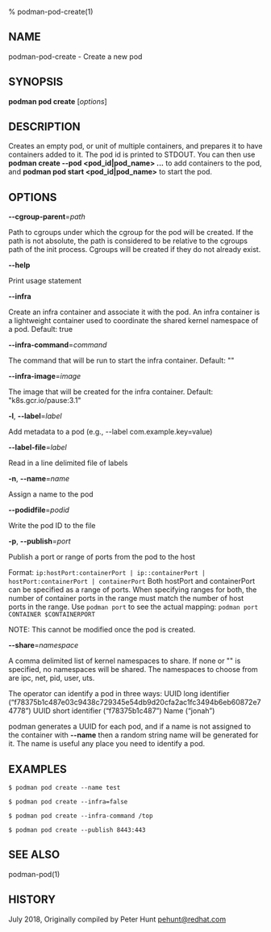 % podman-pod-create(1)

## NAME
podman\-pod\-create - Create a new pod

## SYNOPSIS
**podman pod create** [*options*]

## DESCRIPTION

Creates an empty pod, or unit of multiple containers, and prepares it to have
containers added to it. The pod id is printed to STDOUT. You can then use
**podman create --pod \<pod_id|pod_name\> ...** to add containers to the pod, and
**podman pod start \<pod_id|pod_name\>** to start the pod.

## OPTIONS

**--cgroup-parent**=*path*

Path to cgroups under which the cgroup for the pod will be created. If the path is not absolute, the path is considered to be relative to the cgroups path of the init process. Cgroups will be created if they do not already exist.

**--help**

Print usage statement

**--infra**

Create an infra container and associate it with the pod. An infra container is a lightweight container used to coordinate the shared kernel namespace of a pod. Default: true

**--infra-command**=*command*

The command that will be run to start the infra container. Default: ""

**--infra-image**=*image*

The image that will be created for the infra container. Default: "k8s.gcr.io/pause:3.1"

**-l**, **--label**=*label*

Add metadata to a pod (e.g., --label com.example.key=value)

**--label-file**=*label*

Read in a line delimited file of labels

**-n**, **--name**=*name*

Assign a name to the pod

**--podidfile**=*podid*

Write the pod ID to the file

**-p**, **--publish**=*port*

Publish a port or range of ports from the pod to the host

Format: `ip:hostPort:containerPort | ip::containerPort | hostPort:containerPort | containerPort`
Both hostPort and containerPort can be specified as a range of ports.
When specifying ranges for both, the number of container ports in the range must match the number of host ports in the range.
Use `podman port` to see the actual mapping: `podman port CONTAINER $CONTAINERPORT`

NOTE: This cannot be modified once the pod is created.

**--share**=*namespace*

A comma delimited list of kernel namespaces to share. If none or "" is specified, no namespaces will be shared. The namespaces to choose from are ipc, net, pid, user, uts.

The operator can identify a pod in three ways:
UUID long identifier (“f78375b1c487e03c9438c729345e54db9d20cfa2ac1fc3494b6eb60872e74778”)
UUID short identifier (“f78375b1c487”)
Name (“jonah”)

podman generates a UUID for each pod, and if a name is not assigned
to the container with **--name** then a random string name will be generated
for it. The name is useful any place you need to identify a pod.

## EXAMPLES

```
$ podman pod create --name test

$ podman pod create --infra=false

$ podman pod create --infra-command /top

$ podman pod create --publish 8443:443
```

## SEE ALSO
podman-pod(1)

## HISTORY
July 2018, Originally compiled by Peter Hunt <pehunt@redhat.com>
